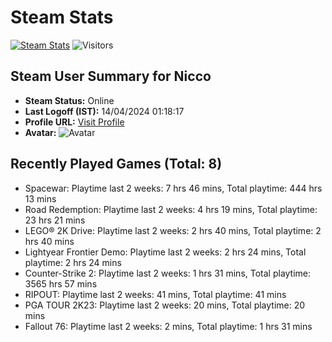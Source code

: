 # Steam Stats
[![Steam Stats](https://github.com/Nicconike/Steam-Stats/actions/workflows/steam-stats.yml/badge.svg?branch=master)](https://github.com/Nicconike/Steam-Stats/actions/workflows/steam-stats.yml)
![Visitors](https://visitor-badge.laobi.icu/badge?page_id=nicconike.visitor-badge&left_text=Visitors)

<!-- Steam-Stats start -->

## Steam User Summary for Nicco

- **Steam Status:** Online
- **Last Logoff (IST):** 14/04/2024 01:18:17
- **Profile URL:** [Visit Profile](https://steamcommunity.com/id/nicconike/)
- **Avatar:** ![Avatar](https://avatars.steamstatic.com/d52f6856acfa47d82209d3727dc7ab377d2d639d_medium.jpg)

## Recently Played Games (Total: 8)
- Spacewar: Playtime last 2 weeks: 7 hrs 46 mins, Total playtime: 444 hrs 13 mins
- Road Redemption: Playtime last 2 weeks: 4 hrs 19 mins, Total playtime: 23 hrs 21 mins
- LEGO® 2K Drive: Playtime last 2 weeks: 2 hrs 40 mins, Total playtime: 2 hrs 40 mins
- Lightyear Frontier Demo: Playtime last 2 weeks: 2 hrs 24 mins, Total playtime: 2 hrs 24 mins
- Counter-Strike 2: Playtime last 2 weeks: 1 hrs 31 mins, Total playtime: 3565 hrs 57 mins
- RIPOUT: Playtime last 2 weeks: 41 mins, Total playtime: 41 mins
- PGA TOUR 2K23: Playtime last 2 weeks: 20 mins, Total playtime: 20 mins
- Fallout 76: Playtime last 2 weeks: 2 mins, Total playtime: 1 hrs 31 mins

<!-- Steam-Stats end -->

